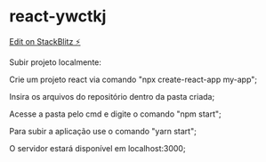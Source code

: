 # react-ywctkj

[Edit on StackBlitz ⚡️](https://stackblitz.com/edit/react-ywctkj)

Subir projeto localmente:

Crie um projeto react via comando "npx create-react-app my-app";

Insira os arquivos do repositório dentro da pasta criada;

Acesse a pasta pelo cmd e digite o comando "npm start";

Para subir a aplicação use o comando "yarn start";

O servidor estará disponível em localhost:3000;
